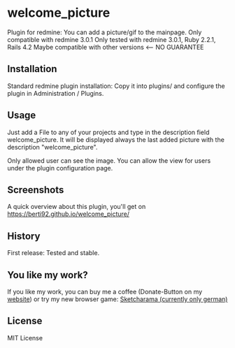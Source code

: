 # welcome_picture

Plugin for redmine: You can add a picture/gif to the mainpage.
Only compatible with redmine 3.0.1
Only tested with redmine 3.0.1, Ruby 2.2.1, Rails 4.2
Maybe compatible with other versions <-- NO GUARANTEE

## Installation

Standard redmine plugin installation: Copy it into plugins/ and configure the plugin in Administration / Plugins. 

## Usage

Just add a File to any of your projects and type in the description field welcome_picture.
It will be displayed always the last added picture with the description "welcome_picture".

Only allowed user can see the image. You can allow the view for users under the plugin configuration page.

## Screenshots

A quick overview about this plugin, you'll get on https://berti92.github.io/welcome_picture/

## History

First release: Tested and stable.

## You like my work?

If you like my work, you can buy me a coffee (Donate-Button on my [website](https://berti92.github.io/mega_calendar/)) or try my new browser game:
<a href="http://sketcharama.com/">Sketcharama (currently only german)</a> 

## License

MIT License
